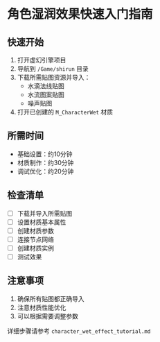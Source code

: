 # 角色湿润效果快速入门指南

## 快速开始
1. 打开虚幻引擎项目
2. 导航到 `/Game/shirun` 目录
3. 下载所需贴图资源并导入：
   - 水滴法线贴图
   - 水流图案贴图
   - 噪声贴图
4. 打开已创建的 `M_CharacterWet` 材质

## 所需时间
- 基础设置：约10分钟
- 材质制作：约30分钟
- 调试优化：约20分钟

## 检查清单
- [ ] 下载并导入所需贴图
- [ ] 设置材质基本属性
- [ ] 创建材质参数
- [ ] 连接节点网络
- [ ] 创建材质实例
- [ ] 测试效果

## 注意事项
1. 确保所有贴图都正确导入
2. 注意材质性能优化
3. 可以根据需要调整参数

详细步骤请参考 `character_wet_effect_tutorial.md`